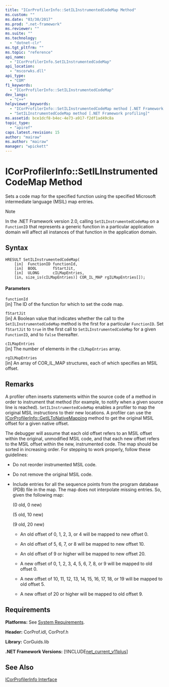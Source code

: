 ```yaml
---
title: "ICorProfilerInfo::SetILInstrumentedCodeMap Method"
ms.custom: ""
ms.date: "03/30/2017"
ms.prod: ".net-framework"
ms.reviewer: ""
ms.suite: ""
ms.technology: 
  - "dotnet-clr"
ms.tgt_pltfrm: ""
ms.topic: "reference"
api_name: 
  - "ICorProfilerInfo.SetILInstrumentedCodeMap"
api_location: 
  - "mscorwks.dll"
api_type: 
  - "COM"
f1_keywords: 
  - "ICorProfilerInfo::SetILInstrumentedCodeMap"
dev_langs: 
  - "C++"
helpviewer_keywords: 
  - "ICorProfilerInfo::SetILInstrumentedCodeMap method [.NET Framework profiling]"
  - "SetILInstrumentedCodeMap method [.NET Framework profiling]"
ms.assetid: bce1dcf8-b4ec-4e73-a917-f2df1ad49c8a
topic_type: 
  - "apiref"
caps.latest.revision: 15
author: "mairaw"
ms.author: "mairaw"
manager: "wpickett"
---
```

# ICorProfilerInfo::SetILInstrumentedCodeMap Method
Sets a code map for the specified function using the specified Microsoft intermediate language (MSIL) map entries.  
  
> [!NOTE]
>  In the .NET Framework version 2.0, calling `SetILInstrumentedCodeMap` on a `FunctionID` that represents a generic function in a particular application domain will affect all instances of that function in the application domain.  
  
## Syntax  
  
```  
HRESULT SetILInstrumentedCodeMap(  
    [in]  FunctionID functionId,  
    [in]  BOOL       fStartJit,  
    [in]  ULONG      cILMapEntries,  
    [in, size_is(cILMapEntries)] COR_IL_MAP rgILMapEntries[]);  
```  
  
#### Parameters  
 `functionId`  
 [in] The ID of the function for which to set the code map.  
  
 `fStartJit`  
 [in] A Boolean value that indicates whether the call to the `SetILInstrumentedCodeMap` method is the first for a particular `FunctionID`. Set `fStartJit` to `true` in the first call to `SetILInstrumentedCodeMap` for a given `FunctionID`, and to `false` thereafter.  
  
 `cILMapEntries`  
 [in] The number of elements in the `cILMapEntries` array.  
  
 `rgILMapEntries`  
 [in] An array of COR_IL_MAP structures, each of which specifies an MSIL offset.  
  
## Remarks  
 A profiler often inserts statements within the source code of a method in order to instrument that method (for example, to notify when a given source line is reached). `SetILInstrumentedCodeMap` enables a profiler to map the original MSIL instructions to their new locations. A profiler can use the [ICorProfilerInfo::GetILToNativeMapping](../../../../docs/framework/unmanaged-api/profiling/icorprofilerinfo-getiltonativemapping-method.md) method to get the original MSIL offset for a given native offset.  
  
 The debugger will assume that each old offset refers to an MSIL offset within the original, unmodified MSIL code, and that each new offset refers to the MSIL offset within the new, instrumented code. The map should be sorted in increasing order. For stepping to work properly, follow these guidelines:  
  
-   Do not reorder instrumented MSIL code.  
  
-   Do not remove the original MSIL code.  
  
-   Include entries for all the sequence points from the program database (PDB) file in the map. The map does not interpolate missing entries. So, given the following map:  
  
     (0 old, 0 new)  
  
     (5 old, 10 new)  
  
     (9 old, 20 new)  
  
    -   An old offset of 0, 1, 2, 3, or 4 will be mapped to new offset 0.  
  
    -   An old offset of 5, 6, 7, or 8 will be mapped to new offset 10.  
  
    -   An old offset of 9 or higher will be mapped to new offset 20.  
  
    -   A new offset of 0, 1, 2, 3, 4, 5, 6, 7, 8, or 9 will be mapped to old offset 0.  
  
    -   A new offset of 10, 11, 12, 13, 14, 15, 16, 17, 18, or 19 will be mapped to old offset 5.  
  
    -   A new offset of 20 or higher will be mapped to old offset 9.  
  
## Requirements  
 **Platforms:** See [System Requirements](../../../../docs/framework/get-started/system-requirements.md).  
  
 **Header:** CorProf.idl, CorProf.h  
  
 **Library:** CorGuids.lib  
  
 **.NET Framework Versions:** [!INCLUDE[net_current_v11plus](../../../../includes/net-current-v11plus-md.md)]  
  
## See Also  
 [ICorProfilerInfo Interface](../../../../docs/framework/unmanaged-api/profiling/icorprofilerinfo-interface.md)
